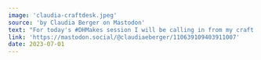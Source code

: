```yaml
---
image: 'claudia-craftdesk.jpeg'
source: 'by Claudia Berger on Mastodon'
text: "For today's #DHMakes session I will be calling in from my craft desk! I'm cutting up some fabric for a retirement/anniversary quilt for my uncle's. Join us at 10 est in the #ACH2023 virtual world."
link: 'https://mastodon.social/@claudiaeberger/110639109403911007'
date: 2023-07-01
---
```

